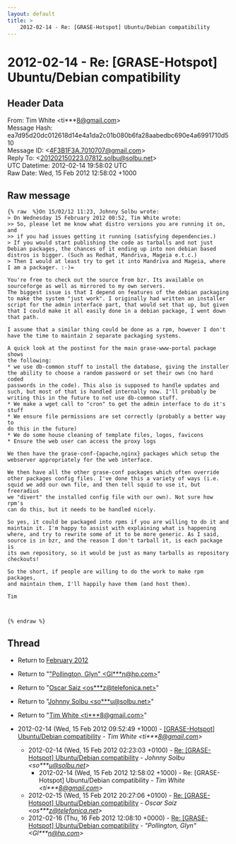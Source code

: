 ```yaml
---
layout: default
title: >
    2012-02-14 - Re: [GRASE-Hotspot] Ubuntu/Debian compatibility
---
```


# 2012-02-14 - Re: [GRASE-Hotspot] Ubuntu/Debian compatibility

## Header Data

From: Tim White \<ti***8@gmail.com\><br>
Message Hash: ea7d95d20dc012618d14e4a1da2c01b080b6fa28aabedbc690e4a6991710d510<br>
Message ID: \<4F3B1F3A.7010707@gmail.com\><br>
Reply To: \<201202150223.07812.solbu@solbu.net\><br>
UTC Datetime: 2012-02-14 19:58:02 UTC<br>
Raw Date: Wed, 15 Feb 2012 12:58:02 +1000<br>

## Raw message

```
{% raw  %}On 15/02/12 11:23, Johnny Solbu wrote:
> On Wednesday 15 February 2012 00:52, Tim White wrote:
>> So, please let me know what distro versions you are running it on, and
>> if you had issues getting it running (satisfying dependencies.)
> If you would start publishing the code as tarballs and not just Debian packages, the chances of it ending up into non debian based distros is bigger. (Such as Redhat, Mandriva, Mageia e.t.c.)
> Then I would at least try to get it into Mandriva and Mageia, where I am a packager. :-)=

You're free to check out the source from bzr. Its available on 
sourceforge as well as mirrored to my own servers.
The biggest issue is that I depend on features of the debian packaging 
to make the system "just work". I originally had written an installer 
script for the admin interface part, that would set that up, but given 
that I could make it all easily done in a debian package, I went down 
that path.

I assume that a similar thing could be done as a rpm, however I don't 
have the time to maintain 2 separate packaging systems.

A quick look at the postinst for the main grase-www-portal package shows 
the following:
* we use db-common stuff to install the database, giving the installer 
the ability to choose a random password or set their own (no hard coded 
passwords in the code). This also is supposed to handle updates and 
such, but most of that is handled internally now. I'll probably be 
writing this in the future to not use db-common stuff.
* We make a wget call to "cron" to get the admin interface to do it's stuff
* We ensure file permissions are set correctly (probably a better way to 
do this in the future)
* We do some house cleaning of template files, logos, favicons
* Ensure the web user can access the proxy logs

We then have the grase-conf-{apache,nginx} packages which setup the 
webserver appropriately for the web interface.

We then have all the other grase-conf packages which often override 
other packages config files. I've done this a variety of ways (i.e. 
squid we add our own file, and then tell squid to use it, but freeradius 
we "divert" the installed config file with our own). Not sure how rpm's 
can do this, but it needs to be handled nicely.

So yes, it could be packaged into rpms if you are willing to do it and 
maintain it. I'm happy to assist with explaining what is happening 
where, and try to rewrite some of it to be more generic. As I said, 
source is in bzr, and the reason I don't tarball it, is each package is 
its own repository, so it would be just as many tarballs as repository 
checkouts!

So the short, if people are willing to do the work to make rpm packages, 
and maintain them, I'll happily have them (and host them).

Tim



{% endraw %}
```

## Thread

+ Return to [February 2012](/archive/2012/02)

+ Return to "["Pollington, Glyn" <Gl***n<span>@</span>hp.com>](/authors/gl___n_at_hp_com)"
+ Return to "[Oscar Saiz <os***z<span>@</span>telefonica.net>](/authors/os___z_at_telefonica_net)"
+ Return to "[Johnny Solbu <so***u<span>@</span>solbu.net>](/authors/so___u_at_solbu_net)"
+ Return to "[Tim White <ti***8<span>@</span>gmail.com>](/authors/ti___8_at_gmail_com)"

+ 2012-02-14 (Wed, 15 Feb 2012 09:52:49 +1000) - [[GRASE-Hotspot] Ubuntu/Debian compatibility](/archive/2012/02/859d4212335c980388e7b1c1ce2fd3df743d01e2fdb1224680995a07dc0233da) - _Tim White \<ti***8@gmail.com\>_
  + 2012-02-14 (Wed, 15 Feb 2012 02:23:03 +0100) - [Re: [GRASE-Hotspot] Ubuntu/Debian compatibility](/archive/2012/02/93c11d3f46429734fe47592c1b9bf094dc56e381fa69aca5efae61284987df95) - _Johnny Solbu \<so***u@solbu.net\>_
    + 2012-02-14 (Wed, 15 Feb 2012 12:58:02 +1000) - Re: [GRASE-Hotspot] Ubuntu/Debian compatibility - _Tim White \<ti***8@gmail.com\>_
  + 2012-02-15 (Wed, 15 Feb 2012 20:27:06 +0100) - [Re: [GRASE-Hotspot] Ubuntu/Debian compatibility](/archive/2012/02/f87e5fae28632d0b3242c851b9b4b19aedc4e7900e3a584be64075e6d7058b56) - _Oscar Saiz \<os***z@telefonica.net\>_
  + 2012-02-16 (Thu, 16 Feb 2012 12:08:10 +0000) - [Re: [GRASE-Hotspot] Ubuntu/Debian compatibility](/archive/2012/02/fc05e25fd24e5b2b54ef76e88ae443d9484bce2c8500a9561a508e4b8ef9d7d5) - _"Pollington, Glyn" \<Gl***n@hp.com\>_

